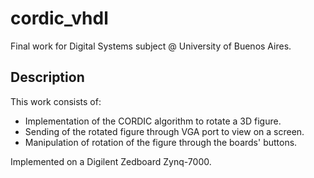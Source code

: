 # cordic_vhdl

Final work for Digital Systems subject @ University of Buenos Aires.

## Description
This work consists of:
- Implementation of the CORDIC algorithm to rotate a 3D figure.
- Sending of the rotated figure through VGA port to view on a screen.
- Manipulation of rotation of the figure through the boards' buttons.


Implemented on a Digilent Zedboard Zynq-7000.